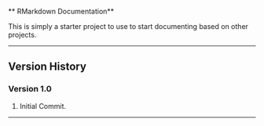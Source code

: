 ** RMarkdown Documentation**

This is simply a starter project to use to start documenting based on other projects. 

---

## Version History

### Version 1.0

1. Initial Commit.

---
